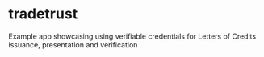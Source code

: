 # tradetrust
Example app showcasing using verifiable credentials for Letters of Credits issuance, presentation and verification
